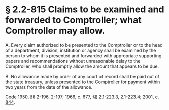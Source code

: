 # § 2.2-815 Claims to be examined and forwarded to Comptroller; what Comptroller may allow.

<p>A. Every claim authorized to be presented to the Comptroller or to the head of a department, division, institution or agency shall be examined by the person to whom it is presented and forwarded with appropriate supporting papers and recommendations without unreasonable delay to the Comptroller, who shall promptly allow the amount that appears to be due.</p><p>B. No allowance made by order of any court of record shall be paid out of the state treasury, unless presented to the Comptroller for payment within two years from the date of the allowance.</p><p>Code 1950, §§ 2-196, 2-197; 1966, c. 677, §§ 2.1-223.3, 2.1-223.4; 2001, c. <a href='http://lis.virginia.gov/cgi-bin/legp604.exe?011+ful+CHAP0844'>844</a>.</p>